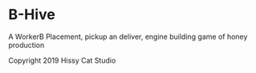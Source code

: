 # B-Hive
A WorkerB Placement, pickup an deliver, engine building game of honey production 

Copyright 2019 Hissy Cat Studio
